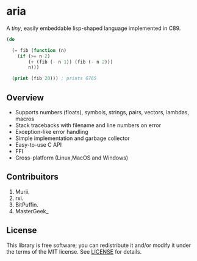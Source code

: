 # aria
A *tiny*, easily embeddable lisp-shaped language implemented in C89.

```lisp
(do

  (= fib (function (n)
    (if (>= n 2)
        (+ (fib (- n 1)) (fib (- n 2)))
        n)))

  (print (fib 20))) ; prints 6765
```


## Overview
* Supports numbers (floats), symbols, strings, pairs, vectors, lambdas, macros
* Stack tracebacks with filename and line numbers on error
* Exception-like error handling
* Simple implementation and garbage collector
* Easy-to-use C API
* FFI
* Cross-platform (Linux,MacOS and Windows)

## Contribuitors
1. Murii.
2. rxi.
3. BitPuffin.
4. MasterGeek_

## License
This library is free software; you can redistribute it and/or modify it under
the terms of the MIT license. See [LICENSE](LICENSE) for details.
